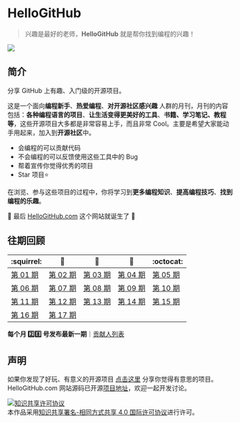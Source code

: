 # HelloGitHub
>兴趣是最好的老师，**HelloGitHub** 就是帮你找到编程的兴趣！

![](https://github.com/521xueweihan/HelloGitHub/blob/master/content/01/img/hello-github.jpg)

## 简介
分享 GitHub 上有趣、入门级的开源项目。

这是一个面向**编程新手**、**热爱编程**、**对开源社区感兴趣** 人群的月刊，月刊的内容包括：**各种编程语言的项目**、**让生活变得更美好的工具**、**书籍、学习笔记、教程等**，这些开源项目大多都是非常容易上手，而且非常 Cool。主要是希望大家能动手用起来，加入到**开源社区**中。
- 会编程的可以贡献代码
- 不会编程的可以反馈使用这些工具中的 Bug
- 帮着宣传你觉得优秀的项目
- Star 项目⭐️

在浏览、参与这些项目的过程中，你将学习到**更多编程知识**、**提高编程技巧**、**找到编程的乐趣**。

🎉 最后 [HelloGitHub.com](https://hellogithub.com) 这个网站就诞生了 🎉


## 往期回顾
| :squirrel: | :jack_o_lantern: | :beer: | :fish_cake: | :octocat: |
| ------- | ----- | ------------ | ------ | --------- |
| [第 01 期](/content/01/HelloGitHub01.md) | [第 02 期](/content/02/HelloGitHub02.md) | [第 03 期](/content/03/HelloGitHub03.md) | [第 04 期](/content/04/HelloGitHub04.md) | [第 05 期](/content/05/HelloGitHub05.md) |
| [第 06 期](/content/06/HelloGitHub06.md) | [第 07 期](/content/07/HelloGitHub07.md) | [第 08 期](/content/08/HelloGitHub08.md) | [第 09 期](/content/09/HelloGitHub09.md) | [第 10 期](/content/10/HelloGitHub10.md) |
| [第 11 期](/content/11/HelloGitHub11.md) | [第 12 期](/content/12/HelloGitHub12.md) | [第 13 期](/content/13/HelloGitHub13.md) | [第 14 期](/content/14/HelloGitHub14.md) | [第 15 期](/content/15/HelloGitHub15.md) |
| [第 16 期](/content/16/HelloGitHub16.md) | [第 17 期](/content/17/HelloGitHub17.md)

**每个月 :two::eight: 号发布最新一期**｜[贡献人列表](https://github.com/521xueweihan/HelloGitHub/blob/master/content/contributors.md)

## 声明
如果你发现了好玩、有意义的开源项目 [点击这里](https://github.com/521xueweihan/HelloGitHub/issues/new) 分享你觉得有意思的项目。HelloGitHub.com 网站源码已开源[项目地址](https://github.com/521xueweihan/hellogithub.com)，欢迎一起开发讨论。

<a rel="license" href="http://creativecommons.org/licenses/by-sa/4.0/"><img alt="知识共享许可协议" style="border-width:0" src="https://i.creativecommons.org/l/by-sa/4.0/88x31.png" /></a><br />本作品采用<a rel="license" href="http://creativecommons.org/licenses/by-sa/4.0/">知识共享署名-相同方式共享 4.0 国际许可协议</a>进行许可。
